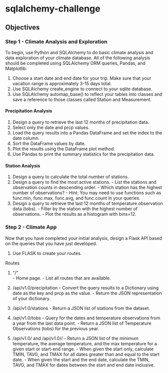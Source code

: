 # sqlalchemy-challenge
## Objectives

### Step 1 - Climate Analysis and Exploration

To begin, use Python and SQLAlchemy to do basic climate analysis and data exploration of your climate database. All of the following analysis should be completed using SQLAlchemy ORM queries, Pandas, and Matplotlib:

  1. Choose a start date and end date for your trip. Make sure that your vacation range is approximately 3-15 days total.
  2. Use SQLAlchemy create_engine to connect to your sqlite database.
  3. Use SQLAlchemy automap_base() to reflect your tables into classes and save a reference to those classes called Station and Measurement.

#### Precipitation Analysis

  1. Design a query to retrieve the last 12 months of precipitation data.
  2. Select only the date and prcp values.
  3. Load the query results into a Pandas DataFrame and set the index to the date column.
  4. Sort the DataFrame values by date.
  5. Plot the results using the DataFrame plot method.
  6. Use Pandas to print the summary statistics for the precipitation data.

#### Station Analysis

  1. Design a query to calculate the total number of stations.
  2. Design a query to find the most active stations.
    - List the stations and observation counts in descending order.
    - Which station has the highest number of observations?
    - Hint: You may need to use functions such as func.min, func.max, func.avg, and func.count in your queries.
  3. Design a query to retrieve the last 12 months of temperature observation data (tobs).
    - Filter by the station with the highest number of observations.
    - Plot the results as a histogram with bins=12.
    
### Step 2 - Climate App

Now that you have completed your initial analysis, design a Flask API based on the queries that you have just developed.
  1. Use FLASK to create your routes.

Routes
  1. "/"  
    - Home page.
    - List all routes that are available.

  2. /api/v1.0/precipitation
    - Convert the query results to a Dictionary using date as the key and prcp as the value.
    - Return the JSON representation of your dictionary.

  3. /api/v1.0/stations
    - Return a JSON list of stations from the dataset.

  4. /api/v1.0/tobs
    - Query for the dates and temperature observations from a year from the last data point.
    - Return a JSON list of Temperature Observations (tobs) for the previous year.

  5. /api/v1.0/<start> and /api/v1.0/<start>/<end>
    - Return a JSON list of the minimum temperature, the average temperature, and the max temperature for a given start or start-end range.
    - When given the start only, calculate TMIN, TAVG, and TMAX for all dates greater than and equal to the start date.
    - When given the start and the end date, calculate the TMIN, TAVG, and TMAX for dates between the start and end date inclusive.
